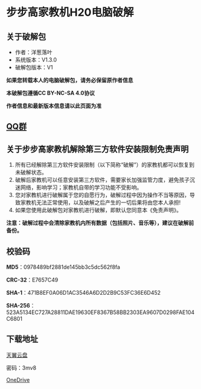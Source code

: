 # 步步高家教机H20电脑破解

## 关于破解包
- 作者：洋葱落叶
- 系统版本：V1.3.0
- 破解包版本：V1

**如果您转载本人的电脑破解包，请务必保留原作者信息**

**本破解包遵循CC BY-NC-SA 4.0协议**

**作者信息和最新版本信息请以此页面为准**

## [QQ群](QQ_Group.md)

## 关于步步高家教机解除第三方软件安装限制免责声明
1. 所有已经解除第三方软件安装限制（以下简称“破解”）的家教机都可以恢复到未破解状态。
2. 破解后家教机可以任意安装第三方软件，需要家长加强监管力度，避免孩子沉迷网络，影响学习；家教机自带的学习功能不受影响。
3. 您对家教机进行破解属于您的自愿行为，破解过程中因为操作不当等原因，导致家教机无法正常使用，以及破解之后产生的一切后果将由您本人承担!
4. 如果您使用此破解包对家教机进行破解，即默认您同意本《免责声明》。

**注意：破解过程中会清除家教机内所有数据（包括照片、音乐等），建议在破解前备份。**

## 校验码
**MD5**：0978489bf2881de145bb3c5dc562f8fa

**CRC-32**：E7657C49

**SHA-1**：471B8EF0A06D1AC3546A6D2D2B9C53FC36E6D452

**SHA-256**：523A5134EC727A28811DAE19630EF8367B58BB2303EA9607D0298FAE104C6801

## 下载地址
[天翼云盘](https://cloud.189.cn/t/N36VNnFZrym2)

密码：3mv8

[OneDrive](https://dljz-my.sharepoint.com/:f:/g/personal/ycly_nii_ink/EmuXDiaR0pRBqiWQP47VW7gBzcfLwjkWaAdpfUEPv6RHTA?e=NHmWKF)
